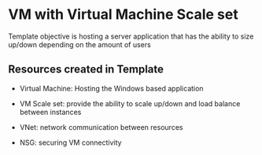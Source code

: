 # VM with Virtual Machine Scale set
Template objective is hosting a server application that has the ability to size up/down depending on the amount of users

## Resources created in Template
* Virtual Machine: Hosting the Windows based application

* VM Scale set: provide the ability to scale up/down and load balance between instances

* VNet: network communication between resources

* NSG: securing VM connectivity
